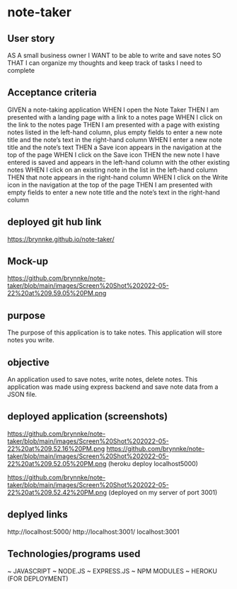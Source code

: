# note-taker

## User story
AS A small business owner
I WANT to be able to write and save notes
SO THAT I can organize my thoughts and keep track of tasks I need to complete

## Acceptance criteria
GIVEN a note-taking application
WHEN I open the Note Taker
THEN I am presented with a landing page with a link to a notes page
WHEN I click on the link to the notes page
THEN I am presented with a page with existing notes listed in the left-hand column, plus empty fields to enter a new note title and the note’s text in the right-hand column
WHEN I enter a new note title and the note’s text
THEN a Save icon appears in the navigation at the top of the page
WHEN I click on the Save icon
THEN the new note I have entered is saved and appears in the left-hand column with the other existing notes
WHEN I click on an existing note in the list in the left-hand column
THEN that note appears in the right-hand column
WHEN I click on the Write icon in the navigation at the top of the page
THEN I am presented with empty fields to enter a new note title and the note’s text in the right-hand column

## deployed git hub link 
https://brynnke.github.io/note-taker/

## Mock-up

https://github.com/brynnke/note-taker/blob/main/images/Screen%20Shot%202022-05-22%20at%209.59.05%20PM.png

## purpose
The purpose of this application is to take notes. This application will store notes you write. 

## objective
An application used to save notes, write notes, delete notes. This application was made using express backend and save note data from a JSON file.

## deployed application (screenshots)
https://github.com/brynnke/note-taker/blob/main/images/Screen%20Shot%202022-05-22%20at%209.52.16%20PM.png
https://github.com/brynnke/note-taker/blob/main/images/Screen%20Shot%202022-05-22%20at%209.52.05%20PM.png
(heroku deploy localhost5000)

https://github.com/brynnke/note-taker/blob/main/images/Screen%20Shot%202022-05-22%20at%209.52.42%20PM.png
(deployed on my server of port 3001)
## deplyed links
http://localhost:5000/
http://localhost:3001/
localhost:3001

## Technologies/programs used
~ JAVASCRIPT
~ NODE.JS
~ EXPRESS.JS
~ NPM MODULES
~ HEROKU (FOR DEPLOYMENT)
